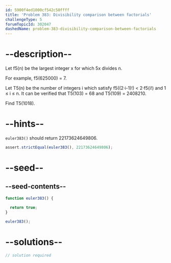 ```yaml
---
id: 5900f4ed1000cf542c50ffff
title: 'Problem 383: Divisibility comparison between factorials'
challengeType: 5
forumTopicId: 302047
dashedName: problem-383-divisibility-comparison-between-factorials
---
```


# --description--

Let f5(n) be the largest integer x for which 5x divides n.

For example, f5(625000) = 7.

Let T5(n) be the number of integers i which satisfy f5((2·i-1)!) &lt; 2·f5(i!) and 1 ≤ i ≤ n. It can be verified that T5(103) = 68 and T5(109) = 2408210.

Find T5(1018).

# --hints--

`euler383()` should return 22173624649806.

```js
assert.strictEqual(euler383(), 22173624649806);
```

# --seed--

## --seed-contents--

```js
function euler383() {

  return true;
}

euler383();
```

# --solutions--

```js
// solution required
```
